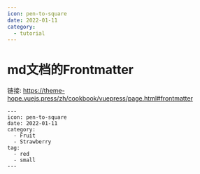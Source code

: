 ```yaml
---
icon: pen-to-square
date: 2022-01-11
category:
  - tutorial
---
```


# md文档的Frontmatter

链接: https://theme-hope.vuejs.press/zh/cookbook/vuepress/page.html#frontmatter

``` 
---
icon: pen-to-square
date: 2022-01-11
category:
  - Fruit
  - Strawberry
tag:
  - red
  - small
---
```

